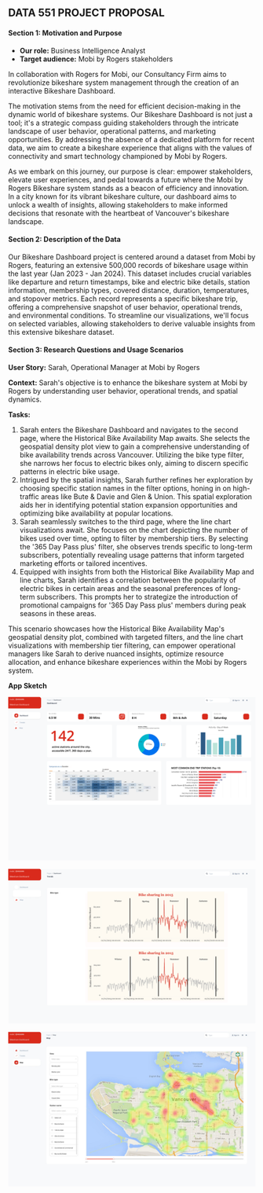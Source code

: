 ## DATA 551 PROJECT PROPOSAL

#### Section 1: Motivation and Purpose

- **Our role:** Business Intelligence Analyst
- **Target audience:** Mobi by Rogers stakeholders

In collaboration with Rogers for Mobi, our Consultancy Firm aims to revolutionize bikeshare system management through the creation of an interactive Bikeshare Dashboard.

The motivation stems from the need for efficient decision-making in the dynamic world of bikeshare systems. Our Bikeshare Dashboard is not just a tool; it's a strategic compass guiding stakeholders through the intricate landscape of user behavior, operational patterns, and marketing opportunities. By addressing the absence of a dedicated platform for recent data, we aim to create a bikeshare experience that aligns with the values of connectivity and smart technology championed by Mobi by Rogers.

As we embark on this journey, our purpose is clear: empower stakeholders, elevate user experiences, and pedal towards a future where the Mobi by Rogers Bikeshare system stands as a beacon of efficiency and innovation. In a city known for its vibrant bikeshare culture, our dashboard aims to unlock a wealth of insights, allowing stakeholders to make informed decisions that resonate with the heartbeat of Vancouver's bikeshare landscape.

#### Section 2: Description of the Data

Our Bikeshare Dashboard project is centered around a dataset from Mobi by Rogers, featuring an extensive 500,000 records of bikeshare usage within the last year (Jan 2023 - Jan 2024). This dataset includes crucial variables like departure and return timestamps, bike and electric bike details, station information, membership types, covered distance, duration, temperatures, and stopover metrics. Each record represents a specific bikeshare trip, offering a comprehensive snapshot of user behavior, operational trends, and environmental conditions. To streamline our visualizations, we'll focus on selected variables, allowing stakeholders to derive valuable insights from this extensive bikeshare dataset.

#### Section 3: Research Questions and Usage Scenarios

**User Story:** Sarah, Operational Manager at Mobi by Rogers

**Context:** Sarah's objective is to enhance the bikeshare system at Mobi by Rogers by understanding user behavior, operational trends, and spatial dynamics.

**Tasks:**
1. Sarah enters the Bikeshare Dashboard and navigates to the second page, where the Historical Bike Availability Map awaits. She selects the geospatial density plot view to gain a comprehensive understanding of bike availability trends across Vancouver. Utilizing the bike type filter, she narrows her focus to electric bikes only, aiming to discern specific patterns in electric bike usage.
2. Intrigued by the spatial insights, Sarah further refines her exploration by choosing specific station names in the filter options, honing in on high-traffic areas like Bute & Davie and Glen & Union. This spatial exploration aids her in identifying potential station expansion opportunities and optimizing bike availability at popular locations.
3. Sarah seamlessly switches to the third page, where the line chart visualizations await. She focuses on the chart depicting the number of bikes used over time, opting to filter by membership tiers. By selecting the '365 Day Pass plus' filter, she observes trends specific to long-term subscribers, potentially revealing usage patterns that inform targeted marketing efforts or tailored incentives.
4. Equipped with insights from both the Historical Bike Availability Map and line charts, Sarah identifies a correlation between the popularity of electric bikes in certain areas and the seasonal preferences of long-term subscribers. This prompts her to strategize the introduction of promotional campaigns for '365 Day Pass plus' members during peak seasons in these areas.

This scenario showcases how the Historical Bike Availability Map's geospatial density plot, combined with targeted filters, and the line chart visualizations with membership tier filtering, can empower operational managers like Sarah to derive nuanced insights, optimize resource allocation, and enhance bikeshare experiences within the Mobi by Rogers system.

**App Sketch**

![Dashboard](https://github.com/cmulya/DATA551-Project/blob/main/App%20Sketch/1.png)

![Trends](https://github.com/cmulya/DATA551-Project/blob/main/App%20Sketch/2.png)

![Maps](https://github.com/cmulya/DATA551-Project/blob/main/App%20Sketch/3.jpeg)
